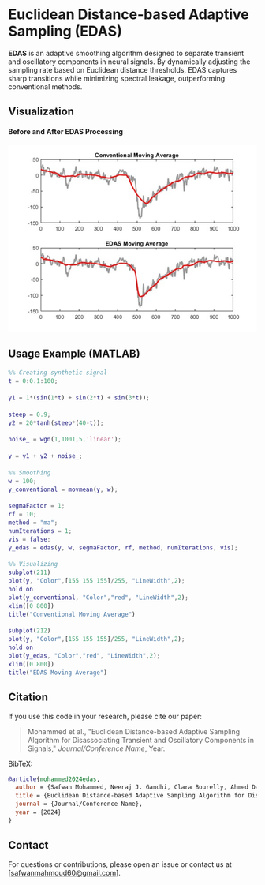 # Euclidean Distance-based Adaptive Sampling (EDAS)

**EDAS** is an adaptive smoothing algorithm designed to separate transient and oscillatory components in neural signals. By dynamically adjusting the sampling rate based on Euclidean distance thresholds, EDAS captures sharp transitions while minimizing spectral leakage, outperforming conventional methods.

## Visualization
#### Before and After EDAS Processing
![[Graph Placeholder](path/to/example_graph.png)](https://github.com/Safwanmahmoud/EDAS/blob/main/EDAS%20Vs%20Conv.jpg)

## Usage Example (MATLAB)
```matlab
%% Creating synthetic signal
t = 0:0.1:100;                                                              % Time array

y1 = 1*(sin(1*t) + sin(2*t) + sin(3*t));                                    % Oscillatory component

steep = 0.9;                                                                % Paramter controlling steepness of transient component
y2 = 20*tanh(steep*(40-t));                                                 % Transient component

noise_ = wgn(1,1001,5,'linear');                                            % Additive white Gaussian noise

y = y1 + y2 + noise_;                                                       % Synthetic signal
        
%% Smoothing
w = 100;
y_conventional = movmean(y, w);                                             % Conventional moving mean

segmaFactor = 1;
rf = 10;
method = "ma";
numIterations = 1;
vis = false;
y_edas = edas(y, w, segmaFactor, rf, method, numIterations, vis);           % EDAS moving mean    

%% Visualizing
subplot(211)
plot(y, "Color",[155 155 155]/255, "LineWidth",2);
hold on
plot(y_conventional, "Color","red", "LineWidth",2);
xlim([0 800])
title("Conventional Moving Average")

subplot(212)
plot(y, "Color",[155 155 155]/255, "LineWidth",2);
hold on
plot(y_edas, "Color","red", "LineWidth",2);
xlim([0 800])
title("EDAS Moving Average")
```

## Citation
If you use this code in your research, please cite our paper:

> Mohammed et al., "Euclidean Distance-based Adaptive Sampling Algorithm for Disassociating Transient and Oscillatory Components in Signals," *Journal/Conference Name*, Year.

BibTeX:
```bibtex
@article{mohammed2024edas,
  author = {Safwan Mohammed, Neeraj J. Gandhi, Clara Bourelly, Ahmed Dallal},
  title = {Euclidean Distance-based Adaptive Sampling Algorithm for Disassociating Transient and Oscillatory Components in Signals},
  journal = {Journal/Conference Name},
  year = {2024}
}
```

## Contact
For questions or contributions, please open an issue or contact us at [safwanmahmoud60@gmail.com].
